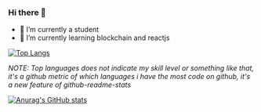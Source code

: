 ### Hi there 👋

<!--
**superXdev/superXdev** is a ✨ _special_ ✨ repository because its `README.md` (this file) appears on your GitHub profile.

Here are some ideas to get you started:

- 🔭 I’m currently student
- 🌱 I’m currently learning python and vuejs
-->
- 🔭 I’m currently a student
- 🌱 I’m currently learning blockchain and reactjs

[![Top Langs](https://github-readme-stats.vercel.app/api/top-langs/?username=superXdev)](https://github.com/anuraghazra/github-readme-stats)

_NOTE: Top languages does not indicate my skill level or something like that, it's a github metric of which languages i have the most code on github, it's a new feature of github-readme-stats_

[![Anurag's GitHub stats](https://github-readme-stats.vercel.app/api?username=superXdev)](https://github.com/superXdev/github-readme-stats)

